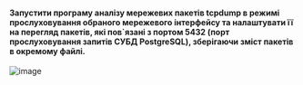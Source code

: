 #### Запустити програму аналізу мережевих пакетів tcpdump в режимі прослуховування обраного мережевого інтерфейсу та налаштувати її на перегляд пакетів, які пов`язані з портом 5432 (порт прослуховування запитів СУБД PostgreSQL), зберігаючи зміст пакетів в окремому файлі.

![image](https://user-images.githubusercontent.com/58373600/208642757-1ce5f88c-02d7-44b4-a36c-80d7f2781d07.png)
